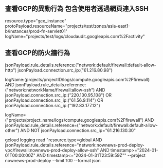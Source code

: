 



## 查看GCP的異動行為 包含使用者透過網頁連入SSH
resource.type="gce_instance"
protoPayload.resourceName="projects/test/zones/asia-east1-b/instances/prod-fn-servlet01"
logName="projects/test/logs/cloudaudit.googleapis.com%2Factivity"

## 查看GCP的防火牆行為

jsonPayload.rule_details.reference:("network:default/firewall:default-allow-http")
jsonPayload.connection.src_ip:("61.216.80.98")

logName:(projects/projectID/logs/compute.googleapis.com%2Ffirewall) 
AND 
jsonPayload.rule_details.reference:("network:networkName/firewall:allow-ssh") 
AND 
jsonPayload.connection.src_ip:("220.130.95.108") 
OR 
jsonPayload.connection.src_ip:("61.56.9.114") 
OR 
jsonPayload.connection.src_ip:("192.83.177.12")



logName=("projects/project_name/logs/compute.googleapis.com%2Ffirewall") 
AND jsonPayload.rule_details.reference=("network:default/firewall:default-allow-other")
AND NOT jsonPayload.connection.src_ip="61.216.130.30"

gcloud logging read "resource.type=global AND jsonPayload.rule_details.reference=\"network:nownews-prod-deploy-vpc/firewall:nownews-prod-deploy-allow-ssh\" AND timestamp>=\"2024-01-01T00:00:00Z\" AND timestamp<=\"2024-01-31T23:59:59Z\"" --project nownews-prod-deploy --limit 100 --format json

